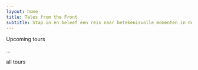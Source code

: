 ```yaml
---
layout: home
title: Tales from the Front
subtitle: Stap in en beleef een reis naar betekenisvolle momenten in de geschiedenis op één van onze Battlefield Tours. Ontdek en gedenk de strijd die nodig was voor onze vrijheid...
---
```



Upcoming tours

...

all tours
